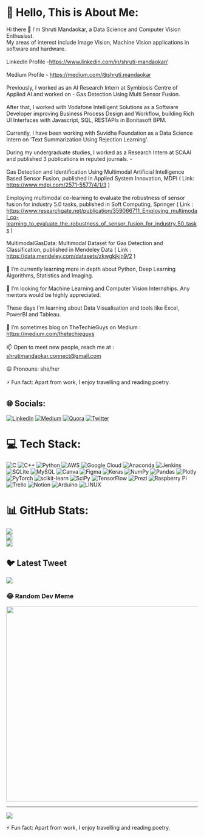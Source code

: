 

# 💫 Hello, This is About Me:
Hi there 👋 I'm Shruti Mandaokar, a Data Science and Computer Vision Enthusiast.<br>My areas of interest include Image Vision, Machine Vision applications in software and hardware.<br><br>LinkedIn Profile -https://www.linkedin.com/in/shruti-mandaokar/<br><br>Medium Profile - https://medium.com/@shruti.mandaokar<br><br>Previously, I worked as an AI Research Intern at Symbiosis Centre of Applied AI and worked on - Gas Detection Using Multi Sensor Fusion.<br><br>After that, I worked with Vodafone Intelligent Solutions as a Software Developer improving Business Process Design and Workflow, building Rich UI Interfaces with Javascript, SQL, RESTAPIs in Bonitasoft BPM.<br><br>Currently, I have been working with Suvidha Foundation as a Data Science Intern on 'Text Summarization Using Rejection Learning'.<br><br>During my undergraduate studies, I worked as a Research Intern at SCAAI and published 3 publications in reputed journals. -<br><br>Gas Detection and Identification Using Multimodal Artificial Intelligence Based Sensor Fusion, published in Applied System Innovation, MDPI ( Link: https://www.mdpi.com/2571-5577/4/1/3 )<br><br>Employing multimodal co-learning to evaluate the robustness of sensor fusion for industry 5.0 tasks, published in Soft Computing, Springer ( Link : https://www.researchgate.net/publication/359066711_Employing_multimodal_co-learning_to_evaluate_the_robustness_of_sensor_fusion_for_industry_50_tasks )<br><br>MultimodalGasData: Multimodal Dataset for Gas Detection and Classification, published in Mendeley Data ( Link : https://data.mendeley.com/datasets/zkwgkjkjn9/2 )<br><br>🌱 I’m currently learning more in depth about Python, Deep Learning Algorithms, Statistics and Imaging.<br><br>🤔 I’m looking for Machine Learning and Computer Vision Internships. Any mentors would be highly appreciated.<br><br>These days I'm learning about Data Visualisation and tools like Excel, PowerBI and Tableau.<br><br>🔭 I’m sometimes blog on TheTechieGuys on Medium : https://medium.com/thetechieguys<br><br>📫 Open to meet new people, reach me at : shrutimandaokar.connect@gmail.com<br><br>😄 Pronouns: she/her<br><br>⚡ Fun fact: Apart from work, I enjoy travelling and reading poetry.


## 🌐 Socials:
[![LinkedIn](https://img.shields.io/badge/LinkedIn-%230077B5.svg?logo=linkedin&logoColor=white)](https://linkedin.com/in/shruti-mandaokar) [![Medium](https://img.shields.io/badge/Medium-12100E?logo=medium&logoColor=white)](https://medium.com/@@shruti.mandaokar) [![Quora](https://img.shields.io/badge/Quora-%23B92B27.svg?logo=Quora&logoColor=white)](https://quora.com/profile/Shruti-Mandaokar) [![Twitter](https://img.shields.io/badge/Twitter-%231DA1F2.svg?logo=Twitter&logoColor=white)](https://twitter.com/ShrutiMandaokar) 

# 💻 Tech Stack:
![C](https://img.shields.io/badge/c-%2300599C.svg?style=for-the-badge&logo=c&logoColor=white) ![C++](https://img.shields.io/badge/c++-%2300599C.svg?style=for-the-badge&logo=c%2B%2B&logoColor=white) ![Python](https://img.shields.io/badge/python-3670A0?style=for-the-badge&logo=python&logoColor=ffdd54) ![AWS](https://img.shields.io/badge/AWS-%23FF9900.svg?style=for-the-badge&logo=amazon-aws&logoColor=white) ![Google Cloud](https://img.shields.io/badge/Google%20Cloud-%234285F4.svg?style=for-the-badge&logo=google-cloud&logoColor=white) ![Anaconda](https://img.shields.io/badge/Anaconda-%2344A833.svg?style=for-the-badge&logo=anaconda&logoColor=white) ![Jenkins](https://img.shields.io/badge/jenkins-%232C5263.svg?style=for-the-badge&logo=jenkins&logoColor=white) ![SQLite](https://img.shields.io/badge/sqlite-%2307405e.svg?style=for-the-badge&logo=sqlite&logoColor=white) ![MySQL](https://img.shields.io/badge/mysql-%2300f.svg?style=for-the-badge&logo=mysql&logoColor=white) ![Canva](https://img.shields.io/badge/Canva-%2300C4CC.svg?style=for-the-badge&logo=Canva&logoColor=white) 	![Figma](https://img.shields.io/badge/figma-%23F24E1E.svg?style=for-the-badge&logo=figma&logoColor=white) ![Keras](https://img.shields.io/badge/Keras-%23D00000.svg?style=for-the-badge&logo=Keras&logoColor=white) ![NumPy](https://img.shields.io/badge/numpy-%23013243.svg?style=for-the-badge&logo=numpy&logoColor=white) ![Pandas](https://img.shields.io/badge/pandas-%23150458.svg?style=for-the-badge&logo=pandas&logoColor=white) ![Plotly](https://img.shields.io/badge/Plotly-%233F4F75.svg?style=for-the-badge&logo=plotly&logoColor=white) ![PyTorch](https://img.shields.io/badge/PyTorch-%23EE4C2C.svg?style=for-the-badge&logo=PyTorch&logoColor=white) ![scikit-learn](https://img.shields.io/badge/scikit--learn-%23F7931E.svg?style=for-the-badge&logo=scikit-learn&logoColor=white) ![SciPy](https://img.shields.io/badge/SciPy-%230C55A5.svg?style=for-the-badge&logo=scipy&logoColor=%white) ![TensorFlow](https://img.shields.io/badge/TensorFlow-%23FF6F00.svg?style=for-the-badge&logo=TensorFlow&logoColor=white) ![Prezi](https://img.shields.io/badge/Prezi-%23000000.svg?style=for-the-badge&logo=Prezi&logoColor=white) ![Raspberry Pi](https://img.shields.io/badge/-RaspberryPi-C51A4A?style=for-the-badge&logo=Raspberry-Pi) ![Trello](https://img.shields.io/badge/Trello-%23026AA7.svg?style=for-the-badge&logo=Trello&logoColor=white) ![Notion](https://img.shields.io/badge/Notion-%23000000.svg?style=for-the-badge&logo=notion&logoColor=white) ![Arduino](https://img.shields.io/badge/-Arduino-00979D?style=for-the-badge&logo=Arduino&logoColor=white) ![LINUX](https://img.shields.io/badge/Linux-FCC624?style=for-the-badge&logo=linux&logoColor=black)
# 📊 GitHub Stats:
![](https://github-readme-stats.vercel.app/api?username=Shruti2301&theme=dark&hide_border=false&include_all_commits=true&count_private=true)<br/>
![](https://github-readme-streak-stats.herokuapp.com/?user=Shruti2301&theme=dark&hide_border=false)<br/>
![](https://github-readme-stats.vercel.app/api/top-langs/?username=Shruti2301&theme=dark&hide_border=false&include_all_commits=true&count_private=true&layout=compact)

## 🐦 Latest Tweet
[![](https://gtce.itsvg.in/api?username=ShrutiMandaokar)](https://github.com/VishwaGauravIn/github-twitter-card-embed)

### 😂 Random Dev Meme
<img src="https://rm.up.railway.app/" width="512px"/>

---
[![](https://visitcount.itsvg.in/api?id=Shruti2301&icon=7&color=0)](https://visitcount.itsvg.in)

<!-- Proudly created with GPRM ( https://gprm.itsvg.in ) -->

⚡ Fun fact: Apart from work, I enjoy travelling and reading poetry.
